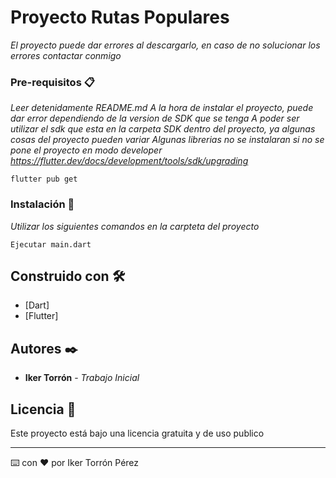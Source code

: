 # Proyecto Rutas Populares
_El proyecto puede dar errores al descargarlo, en caso de no solucionar los errores contactar conmigo_


### Pre-requisitos 📋

_Leer detenidamente README.md_
_A la hora de instalar el proyecto, puede dar error dependiendo de la version de SDK que se tenga_
_A poder ser utilizar el sdk que esta en la carpeta SDK dentro del proyecto, ya algunas cosas del proyecto pueden variar_
_Algunas librerias no se instalaran si no se pone el proyecto en modo developer_
_https://flutter.dev/docs/development/tools/sdk/upgrading_

```
flutter pub get
```

### Instalación 🔧

_Utilizar los siguientes comandos en la carpteta del proyecto_
```
Ejecutar main.dart
```

## Construido con 🛠️
* [Dart]
* [Flutter]


## Autores ✒️
* **Iker Torrón** - *Trabajo Inicial*


## Licencia 📄
Este proyecto está bajo una licencia gratuita y de uso publico

---
⌨️ con ❤️ por Iker Torrón Pérez
